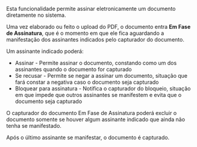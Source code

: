 Esta funcionalidade permite assinar eletronicamente um documento diretamente no sistema.

Uma vez elaborado ou feito o upload do PDF, o documento entra **Em Fase de Assinatura**, que é o momento em que ele fica aguardando a manifestação dos assinantes indicados pelo capturador do documento.

Um assinante indicado poderá:

- Assinar - Permite assinar o documento, constando como um dos assinantes quando o documento for capturado
- Se recusar - Permite se negar a assinar um documento, situação que fará constar a negativa caso o documento seja capturado
- Bloquear para assinatura - Notifica o capturador do bloqueio, situação em que impede que outros assinantes se manifestem e evita que o documento seja capturado

O capturador do documento Em Fase de Assinatura poderá excluir o documento somente se houver algum assinante indicado que ainda não tenha se manifestado.

Após o último assinante se manifestar, o documento é capturado.

